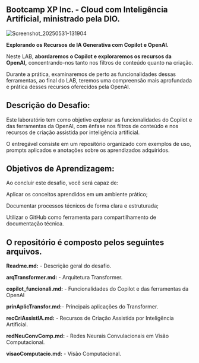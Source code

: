 ## Bootcamp XP Inc. - Cloud com Inteligência Artificial, ministrado pela DIO.

![Screenshot_20250531-131904](https://github.com/user-attachments/assets/089cd34f-e4ee-492f-9a6f-3e064c36a52c)


**Explorando os Recursos de IA Generativa com Copilot e OpenAI.**


Neste LAB, **abordaremos o Copilot e exploraremos os recursos da OpenAI,** concentrando-nos tanto nos filtros de conteúdo quanto na criação.

 Durante a prática, examinaremos de perto as funcionalidades dessas ferramentas, ao final do LAB, teremos uma compreensão mais aprofundada e prática desses recursos oferecidos pela OpenAI. 


## Descrição do Desafio:
Este laboratório tem como objetivo explorar as funcionalidades do Copilot e das ferramentas da OpenAI, com ênfase nos filtros de conteúdo e nos recursos de criação assistida por inteligência artificial.

 O entregável consiste em um repositório organizado com exemplos de uso, prompts aplicados e anotações sobre os aprendizados adquiridos. 

## Objetivos de Aprendizagem:
Ao concluir este desafio, você será capaz de: 

Aplicar os conceitos aprendidos em um ambiente prático;

Documentar processos técnicos de forma clara e estruturada; 

Utilizar o GitHub como ferramenta para compartilhamento de documentação técnica.  


## O repositório é composto pelos seguintes arquivos.


**Readme.md:** - Descrição geral do desafio.


**arqTransformer.md:** - Arquitetura Transformer. 


**copilot_funcionali.md:** - Funcionalidades do Copilot e das ferramentas da OpenAI


**prinAplicTransfor.md:**- Principais aplicações do Transformer.


**recCriAssistIA.md:** - Recursos de Criação Assistida por Inteligência Artificial.


**redNeuConvComp.md:** - Redes Neurais Convulacionais em Visão Computacional.


**visaoComputacio.md:** - Visão Computacional.


 
 
